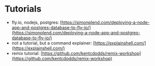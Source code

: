 # Tutorials

- fly.io, nodejs, postgres: [https://simonplend.com/deploying-a-node-app-and-postgres-database-to-fly-io/](https://simonplend.com/deploying-a-node-app-and-postgres-database-to-fly-io/)
- not a tutorial, but a command explainer: [https://explainshell.com/](https://explainshell.com/)
- remix tutorial: [https://github.com/kentcdodds/remix-workshop](https://github.com/kentcdodds/remix-workshop)
